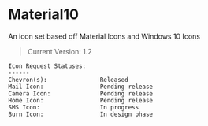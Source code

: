# Material10
An icon set based off Material Icons and Windows 10 Icons

> Current Version: 1.2

```
Icon Request Statuses:
------
Chevron(s):               Released
Mail Icon:                Pending release
Camera Icon:              Pending release
Home Icon:                Pending release
SMS Icon:                 In progress
Burn Icon:                In design phase
```
